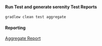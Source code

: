 #### Run Test and generate serenity Test Reports

    gradlew clean test aggregate

#### Reporting
[Aggregate Report](./serenity-spike/target/site/serenity/index.html)



